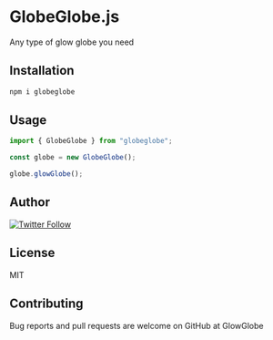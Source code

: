 # GlobeGlobe.js

Any type of glow globe you need

## Installation

```bash
npm i globeglobe
```

## Usage

```js
import { GlobeGlobe } from "globeglobe";

const globe = new GlobeGlobe();

globe.glowGlobe();
```

## Author

[![Twitter Follow](https://img.shields.io/twitter/follow/MillionScope.svg?style=social)](https://twitter.com/MillionScope)

## License

MIT

## Contributing

Bug reports and pull requests are welcome on GitHub at GlowGlobe
